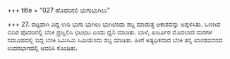 +++
title = "027 ಹೊದರಿನಲಿ ಭುಗುಭುಗಿಲು"

+++
27. ದಟ್ಟವಾಗಿ ಎದ್ದ ಉರಿ ಭುಗು ಭುಗಿಲು ಭುಗಿಲೆಂದು ಶಬ್ದ ಮಾಡುತ್ತ ಆಕಾಶವನ್ನು ಅಪ್ಪಳಿಸಿತು. ಒಣಗಿದ ಬಿದಿರ ಪೊದರಿನಲ್ಲಿ ಬೆಂಕಿ ಪ್ರಜ್ವಲಿಸಿ ಛಟಛಟ ಎಂದು ಧ್ವನಿ ಮಾಡಿತು. ಬಾಳೆ, ಖರ್ಜೂರ ಮೊದಲಾದ ಮರಗಳ ಸಮೂಹದಲ್ಲಿ ಬಿದ್ದ ಬೆಂಕಿ ಸಿಮಿಸಿಮಿ ಸಿಮಿಯೆಂದು ಶಬ್ದ ಮಾಡಿತು. ಹೀಗೆ ಅತ್ಯಧಿಕವಾದ ಬೆಂಕಿ ತನ್ನ ಖಾಂಡವವನದ ಉದರಭಾಗದಲ್ಲಿ  ಆವರಿಸಿ ಕೊಂಡಿತು.